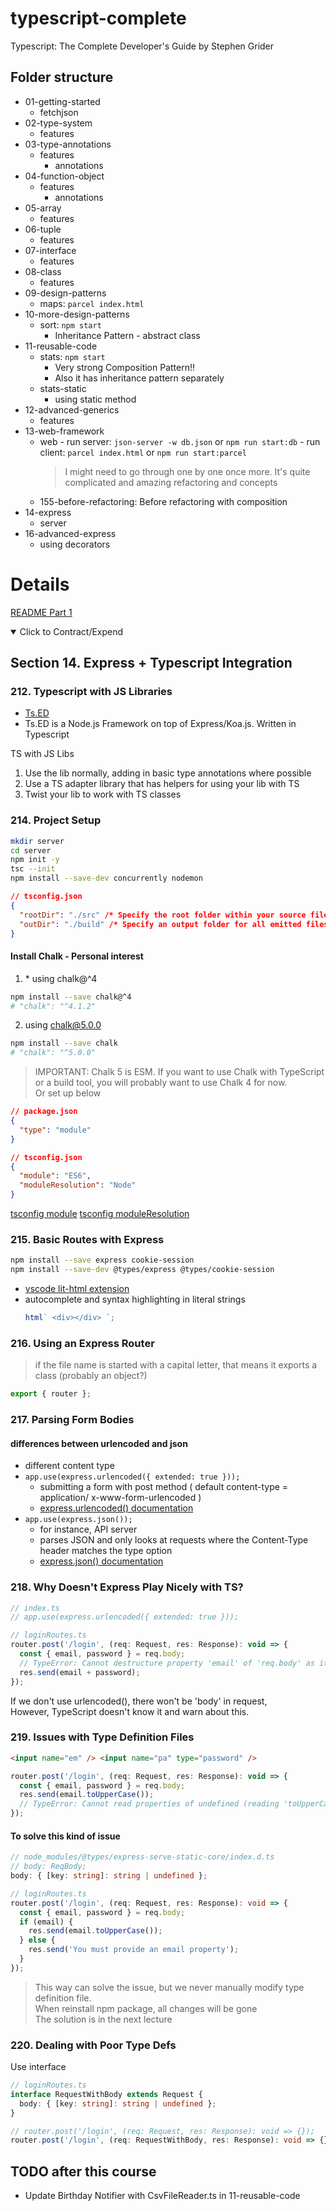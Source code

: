 # typescript-complete

Typescript: The Complete Developer's Guide by Stephen Grider

## Folder structure

- 01-getting-started
  - fetchjson
- 02-type-system
  - features
- 03-type-annotations
  - features
    - annotations
- 04-function-object
  - features
    - annotations
- 05-array
  - features
- 06-tuple
  - features
- 07-interface
  - features
- 08-class
  - features
- 09-design-patterns
  - maps: `parcel index.html`
- 10-more-design-patterns
  - sort: `npm start`
    - Inheritance Pattern - abstract class
- 11-reusable-code
  - stats: `npm start`
    - Very strong Composition Pattern!!
    - Also it has inheritance pattern separately
  - stats-static
    - using static method
- 12-advanced-generics
  - features
- 13-web-framework
  - web - run server: `json-server -w db.json` or `npm run start:db` - run client: `parcel index.html` or `npm run start:parcel`
    > I might need to go through one by one once more. It's quite complicated and amazing refactoring and concepts
  - 155-before-refactoring: Before refactoring with composition
- 14-express
  - server
- 16-advanced-express
  - using decorators

# Details

[README Part 1](./README-part-1.md)

<details open> 
  <summary>Click to Contract/Expend</summary>

## Section 14. Express + Typescript Integration

### 212. Typescript with JS Libraries

- [Ts.ED](https://tsed.io/)
- Ts.ED is a Node.js Framework on top of Express/Koa.js. Written in Typescript

TS with JS Libs

1. Use the lib normally, adding in basic type annotations where possible
2. Use a TS adapter library that has helpers for using your lib with TS
3. Twist your lib to work with TS classes

### 214. Project Setup

```sh
mkdir server
cd server
npm init -y
tsc --init
npm install --save-dev concurrently nodemon
```

```json
// tsconfig.json
{
  "rootDir": "./src" /* Specify the root folder within your source files. */,
  "outDir": "./build" /* Specify an output folder for all emitted files. */
}
```

#### Install Chalk - Personal interest

1. \* using chalk@^4

```sh
npm install --save chalk@^4
# "chalk": "^4.1.2"
```

2. using chalk@5.0.0

```sh
npm install --save chalk
# "chalk": "^5.0.0"
```

> IMPORTANT: Chalk 5 is ESM. If you want to use Chalk with TypeScript or a build tool, you will probably want to use Chalk 4 for now.\
> Or set up below

```json
// package.json
{
  "type": "module"
}
```

```json
// tsconfig.json
{
  "module": "ES6",
  "moduleResolution": "Node"
}
```

[tsconfig module](https://www.typescriptlang.org/tsconfig#module)
[tsconfig moduleResolution](https://www.typescriptlang.org/tsconfig#moduleResolution)

### 215. Basic Routes with Express

```sh
npm install --save express cookie-session
npm install --save-dev @types/express @types/cookie-session
```

- [vscode lit-html extension](https://marketplace.visualstudio.com/items?itemName=bierner.lit-html)
- autocomplete and syntax highlighting in literal strings
  ```js
  html` <div></div> `;
  ```

### 216. Using an Express Router

> if the file name is started with a capital letter, that means it exports a class (probably an object?)

```js
export { router };
```

### 217. Parsing Form Bodies

#### differences between urlencoded and json

- different content type
- `app.use(express.urlencoded({ extended: true }));`
  - submitting a form with post method ( default content-type = application/ x-www-form-urlencoded )
  - [express.urlencoded() documentation](https://expressjs.com/en/api.html#express.urlencoded)
- `app.use(express.json());`
  - for instance, API server
  - parses JSON and only looks at requests where the Content-Type header matches the type option
  - [express.json() documentation](https://expressjs.com/en/api.html#express.json)

### 218. Why Doesn't Express Play Nicely with TS?

```js
// index.ts
// app.use(express.urlencoded({ extended: true }));

// loginRoutes.ts
router.post('/login', (req: Request, res: Response): void => {
  const { email, password } = req.body;
  // TypeError: Cannot destructure property 'email' of 'req.body' as it is undefined.
  res.send(email + password);
});
```

If we don't use urlencoded(), there won't be 'body' in request,\
However, TypeScript doesn't know it and warn about this.

### 219. Issues with Type Definition Files

```html
<input name="em" /> <input name="pa" type="password" />
```

```js
router.post('/login', (req: Request, res: Response): void => {
  const { email, password } = req.body;
  res.send(email.toUpperCase());
  // TypeError: Cannot read properties of undefined (reading 'toUpperCase')
});
```

#### To solve this kind of issue

```ts
// node_modules/@types/express-serve-static-core/index.d.ts
// body: ReqBody;
body: { [key: string]: string | undefined };

// loginRoutes.ts
router.post('/login', (req: Request, res: Response): void => {
  const { email, password } = req.body;
  if (email) {
    res.send(email.toUpperCase());
  } else {
    res.send('You must provide an email property');
  }
});
```

> This way can solve the issue, but we never manually modify type definition file.\
> When reinstall npm package, all changes will be gone\
> The solution is in the next lecture

### 220. Dealing with Poor Type Defs

Use interface

```ts
// loginRoutes.ts
interface RequestWithBody extends Request {
  body: { [key: string]: string | undefined };
}

// router.post('/login', (req: Request, res: Response): void => {});
router.post('/login', (req: RequestWithBody, res: Response): void => {});
```

</details>

## TODO after this course

- Update Birthday Notifier with CsvFileReader.ts in 11-reusable-code
